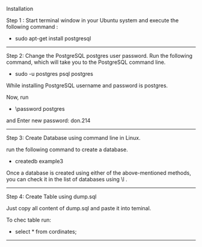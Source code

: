 Installation

Step 1 : Start terminal window in your Ubuntu system and execute the following command :

 * sudo apt-get install postgresql

------------------------------------

Step 2: Change the PostgreSQL postgres user password. Run the following command, which will
take you to the PostgreSQL command line.

 * sudo -u postgres psql postgres

While installing PostgreSQL username and password is postgres.

Now, run 
  * \password postgres

and Enter new password: don.214


 
---------------------------------------------
Step 3: Create Database using command line in Linux.

run the following command to create a database.

 * createdb example3

Once a database is created using either of the above-mentioned methods, you can check it in the list
of databases using \l .

-------------------------------------------------

Step 4: Create Table using dump.sql

Just copy all content of dump.sql and paste it into teminal.

To chec table run:

 * select * from cordinates;

--------------------------------------------------------




